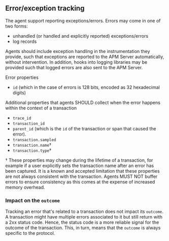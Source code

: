 ## Error/exception tracking

The agent support reporting exceptions/errors. Errors may come in one of two forms:

 - unhandled (or handled and explicitly reported) exceptions/errors
 - log records

Agents should include exception handling in the instrumentation they provide, such that exceptions are reported to the APM Server automatically, without intervention. In addition, hooks into logging libraries may be provided such that logged errors are also sent to the APM Server.

Error properties
* `id` (which in the case of errors is 128 bits, encoded as 32 hexadecimal digits)

Additional properties that agents SHOULD collect when the error happens within the context of a transaction
* `trace_id`
* `transaction_id`
* `parent_id` (which is the `id` of the transaction or span that caused the error).
* `transaction.sampled`
* `transaction.name`†
* `transaction.type`†

† These properties may change during the lifetime of a transaction, for example if a user explicitly sets the transaction name after an error has been captured.
It is a known and accepted limitation that these properties are not always consistent with the transaction.
Agents MUST NOT buffer errors to ensure consistency as this comes at the expense of increased memory overhead.

### Impact on the `outcome`

Tracking an error that's related to a transaction does not impact its `outcome`.
A transaction might have multiple errors associated to it but still return with a 2xx status code.
Hence, the status code is a more reliable signal for the outcome of the transaction.
This, in turn, means that the `outcome` is always specific to the protocol.
